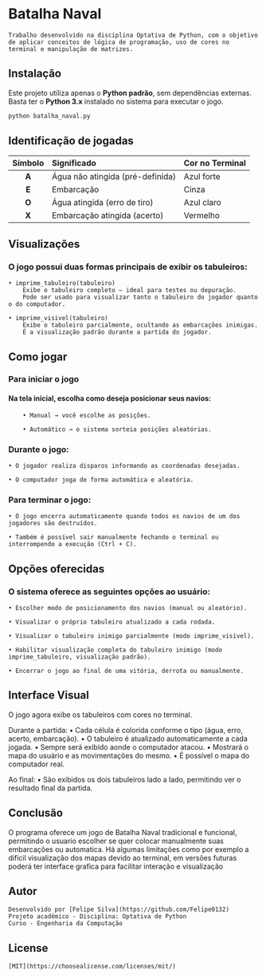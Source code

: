 # Batalha Naval

    Trabalho desenvolvido na disciplina Optativa de Python, com o objetivo de aplicar conceitos de lógica de programação, uso de cores no terminal e manipulação de matrizes.

## Instalação

Este projeto utiliza apenas o **Python padrão**, sem dependências externas.  
Basta ter o **Python 3.x** instalado no sistema para executar o jogo.

```bash
python batalha_naval.py
```

## Identificação de jogadas

| Símbolo | Significado                      | Cor no Terminal |
| :-----: | :------------------------------- | :-------------- |
|  **A**  | Água não atingida (pré-definida) | Azul forte      |
|  **E**  | Embarcação                       | Cinza           |
|  **O**  | Água atingida (erro de tiro)     | Azul claro      |
|  **X**  | Embarcação atingida (acerto)     | Vermelho        |

## Visualizações
    
### O jogo possui duas formas principais de exibir os tabuleiros:

    • imprime_tabuleiro(tabuleiro)
        Exibe o tabuleiro completo — ideal para testes ou depuração.
        Pode ser usado para visualizar tanto o tabuleiro do jogador quanto o do computador.

    • imprime_visivel(tabuleiro)
        Exibe o tabuleiro parcialmente, ocultando as embarcações inimigas.
        É a visualização padrão durante a partida do jogador.

## Como jogar

### Para iniciar o jogo

#### Na tela inicial, escolha como deseja posicionar seus navios:

        • Manual → você escolhe as posições.

        • Automático → o sistema sorteia posições aleatórias.

### Durante o jogo:

    • O jogador realiza disparos informando as coordenadas desejadas.

    • O computador joga de forma automática e aleatória.

### Para terminar o jogo:

    • O jogo encerra automaticamente quando todos os navios de um dos jogadores são destruídos.

    • Também é possível sair manualmente fechando o terminal ou interrompendo a execução (Ctrl + C).

## Opções oferecidas

### O sistema oferece as seguintes opções ao usuário:

    • Escolher modo de posicionamento dos navios (manual ou aleatório).

    • Visualizar o próprio tabuleiro atualizado a cada rodada.

    • Visualizar o tabuleiro inimigo parcialmente (modo imprime_visivel).

    • Habilitar visualização completa do tabuleiro inimigo (modo imprime_tabuleiro, visualização padrão).

    • Encerrar o jogo ao final de uma vitória, derrota ou manualmente.

## Interface Visual

O jogo agora exibe os tabuleiros com cores no terminal.

Durante a partida:
• Cada célula é colorida conforme o tipo (água, erro, acerto, embarcação).
• O tabuleiro é atualizado automaticamente a cada jogada.
• Sempre será exibido aonde o computador atacou.
• Mostrará o mapa do usuário e as movimentações do mesmo.
• É possível o mapa do computador real.

Ao final:
• São exibidos os dois tabuleiros lado a lado, permitindo ver o resultado final da partida.

## Conclusão

O programa oferece um jogo de Batalha Naval tradicional e funcional, permitindo o usuario escolher se quer colocar manualmente suas embarcações ou automatica.
Há algumas limitações como por exemplo a dificil visualização dos mapas devido ao terminal, em versões futuras poderá ter interface grafica para facilitar interação e visualização

## Autor

    Desenvolvido por [Felipe Silva](https://github.com/Felipe0132)
    Projeto acadêmico - Disciplina: Optativa de Python 
    Curso - Engenharia da Computação

## License

    [MIT](https://choosealicense.com/licenses/mit/)